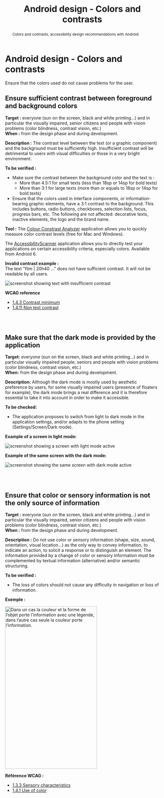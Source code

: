 ﻿---
title: "Android design - Colors and contrasts"
abstract: "Colors and contrasts, accessibility design recommandations with Android"
---

# Android design - Colors and contrasts

Ensure that the colors used do not cause problems for the user.

## Ensure sufficient contrast between foreground and background colors

**Target&nbsp;:** everyone (sun on the screen, black and white printing...) and in particular the visually impaired, senior citizens and people with vision problems (color blindness, contrast vision, etc.)  
**When&nbsp;:**  from the design phase and during development.

**Description&nbsp;:**
The contrast level between the text (or a graphic component) and the background must be sufficiently high.
Insufficient contrast will be detrimental to users with visual difficulties or those in a very bright environment.

**To be verified&nbsp;:**
- Make sure the contrast between the background color and the text is :
	- More than 4.5:1 for small texts (less than 18sp or 14sp for bold texts)
	- More than 3:1 for large texts (more than or equals to 18sp or 14sp for bold texts)
- Ensure that the colors used in interface components, or information-bearing graphic elements, have a 3:1 contrast to the background. This includes buttons, radio buttons, checkboxes, selection lists, focus, progress bars, etc. The following are not affected: decorative texts, inactive elements, the logo and the brand name.

**Tool&nbsp;:**
The [Colour Constrast Analyzer](http://www.paciellogroup.com/resources/contrastanalyser/) application allows you to quickly measure color contrast levels (free for Mac and Windows).  

The [AccessibilityScanner](https://play.google.com/store/apps/details?id=com.google.android.apps.accessibility.auditor&hl=fr) application allows you to directly test your applications on certain accessibility criteria, especially colors. Available from Android 6.

**Invalid contrast example&nbsp;:**  
The text "film | 20h40 ..." does not have sufficient contrast. It will not be readable by all users.  

![screenshot showing text with insufficient contrast](../../../images/contraste.png)  


**<abbr>WCAG</abbr> reference**  
- <a lang="en" href="https://www.w3.org/TR/WCAG22/#contrast-minimum">1.4.3 Contrast minimum</a>
- <a lang="en" href="https://www.w3.org/TR/WCAG22/#non-text-contrast">1.4.11 Non text contrast</a>

<br/><br/>

## Make sure that the dark mode is provided by the application

**Target:** everyone (sun on the screen, black and white printing...) and in particular visually impaired people, seniors and people with vision problems (color blindness, contrast vision, etc.)  
**When:** from the design phase and during development.

**Description:**
Although the dark mode is mostly used by aesthetic preference by users, for some visually impaired users (presence of floaters for example), the dark mode brings a real difference and it is therefore essential to take it into account in order to make it accessible.

**To be checked:**
- The application proposes to switch from light to dark mode in the application settings, and/or adapts to the phone setting (Settings/Screen/Dark mode).

**Example of a screen in light mode:**  

![screenshot showing a screen with light mode active](../../../images/light_mode.png)  

**Example of the same screen with the dark mode:**  

![screenshot showing the same screen with dark mode active](../../../images/dark_mode.png)  

<br/><br/>

## Ensure that color or sensory information is not the only source of information 


**Target&nbsp;:** everyone (sun on the screen, black and white printing...) and in particular the visually impaired, senior citizens and people with vision problems (color blindness, contrast vision, etc.)  
**When&nbsp;:**  from the design phase and during development.

**Description&nbsp;:**
Do not use color or sensory information (shape, size, sound, orientation, visual location...) as the only way to convey information, to indicate an action, to solicit a response or to distinguish an element. The information provided by a change of color or sensory information must be complemented by textual information (alternative) and/or semantic structuring.

**To be verified&nbsp;:**

- The loss of colors should not cause any difficulty in navigation or loss of information.
 

**Exemple&nbsp;:** 

<img src="../../../images/couleur.png" alt="Dans un cas la couleur et la forme de l’objet porte l’information avec une légende, dans l’autre cas seule la couleur porte l’information." width="300" height="530">


**Référence <abbr>WCAG</abbr>&nbsp;:**  
- <a lang="en" href="https://www.w3.org/TR/WCAG22/#sensory-characteristics">1.3.3 Sensory characteristics</a>
- <a lang="en" href="https://www.w3.org/TR/WCAG22/#use-of-color">1.4.1 Use of color</a>